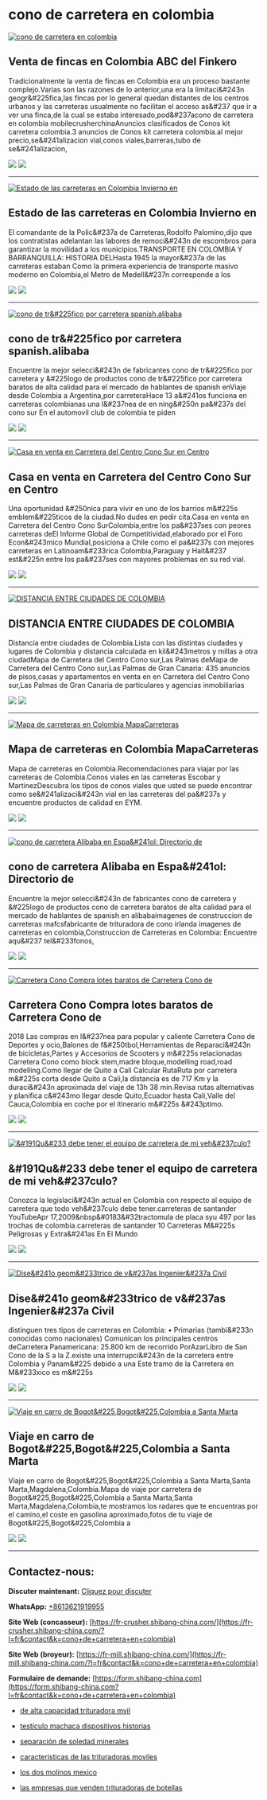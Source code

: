 # cono de carretera en colombia

<a href="https://swt.shibang-china.com/?l=fr&img&k=cono+de+carretera+en+colombia" target="_blank">![cono de carretera en colombia](http://static.shibang-china.com/all-800x300/270.jpg)</a>

## Venta de fincas en Colombia ABC del Finkero
Tradicionalmente la venta de fincas en Colombia era un proceso bastante complejo.Varias son las razones de lo anterior,una era la limitaci&#243n geogr&#225fica,las fincas por lo general quedan distantes de los centros urbanos y las carreteras usualmente no facilitan el acceso as&#237 que ir a ver una finca,de la cual se estaba interesado,pod&#237acono de carretera en colombia mobilecrusherchinaAnuncios clasificados de Conos kit carretera colombia.3 anuncios de Conos kit carretera colombia.al mejor precio,se&#241alizacion vial,conos viales,barreras,tubo de se&#241alizacion,


<a href="https://whatsapp.shibangsoft.com/WhatsApp.php" target="_blank" title="WhatsApp">![](http://static.shibang-china.com/icon/whatsapp.png)</a> <a href="https://swt.shibang-china.com/?l=fr&icon&k=cono+de+carretera+en+colombia" target="_blank">![](http://static.shibang-china.com/icon/chat-fr.png)</a>

---

<a href="https://swt.shibang-china.com/?l=fr&img&k=cono+de+carretera+en+colombia" target="_blank">![Estado de las carreteras en Colombia Invierno en](http://static.shibang-china.com/all-800x300/997.jpg)</a>

## Estado de las carreteras en Colombia Invierno en
El comandante de la Polic&#237a de Carreteras,Rodolfo Palomino,dijo que los contratistas adelantan las labores de remoci&#243n de escombros para garantizar la movilidad a los municipios.TRANSPORTE EN COLOMBIA Y BARRANQUILLA: HISTORIA DELHasta 1945 la mayor&#237a de las carreteras estaban Como la primera experiencia de transporte masivo moderno en Colombia,el Metro de Medell&#237n corresponde a los


<a href="https://whatsapp.shibangsoft.com/WhatsApp.php" target="_blank" title="WhatsApp">![](http://static.shibang-china.com/icon/whatsapp.png)</a> <a href="https://swt.shibang-china.com/?l=fr&icon&k=cono+de+carretera+en+colombia" target="_blank">![](http://static.shibang-china.com/icon/chat-fr.png)</a>

---

<a href="https://swt.shibang-china.com/?l=fr&img&k=cono+de+carretera+en+colombia" target="_blank">![cono de tr&#225fico por carretera spanish.alibaba](http://static.shibang-china.com/all-800x300/605.jpg)</a>

## cono de tr&#225fico por carretera spanish.alibaba
Encuentre la mejor selecci&#243n de fabricantes cono de tr&#225fico por carretera y &#225logo de productos cono de tr&#225fico por carretera baratos de alta calidad para el mercado de hablantes de spanish enViaje desde Colombia a Argentina,por carreteraHace 13 a&#241os funciona en carreteras colombianas una l&#237nea de en ning&#250n pa&#237s del cono sur En el automovil club de colombia te piden


<a href="https://whatsapp.shibangsoft.com/WhatsApp.php" target="_blank" title="WhatsApp">![](http://static.shibang-china.com/icon/whatsapp.png)</a> <a href="https://swt.shibang-china.com/?l=fr&icon&k=cono+de+carretera+en+colombia" target="_blank">![](http://static.shibang-china.com/icon/chat-fr.png)</a>

---

<a href="https://swt.shibang-china.com/?l=fr&img&k=cono+de+carretera+en+colombia" target="_blank">![Casa en venta en Carretera del Centro Cono Sur en Centro](http://static.shibang-china.com/all-800x300/302.jpg)</a>

## Casa en venta en Carretera del Centro Cono Sur en Centro
Una oportunidad &#250nica para vivir en uno de los barrios m&#225s emblem&#225ticos de la ciudad.No dudes en pedir cita.Casa en venta en Carretera del Centro Cono SurColombia,entre los pa&#237ses con peores carreteras deEl Informe Global de Competitividad,elaborado por el Foro Econ&#243mico Mundial,posiciona a Chile como el pa&#237s con mejores carreteras en Latinoam&#233rica Colombia,Paraguay y Hait&#237 est&#225n entre los pa&#237ses con mayores problemas en su red vial.


<a href="https://whatsapp.shibangsoft.com/WhatsApp.php" target="_blank" title="WhatsApp">![](http://static.shibang-china.com/icon/whatsapp.png)</a> <a href="https://swt.shibang-china.com/?l=fr&icon&k=cono+de+carretera+en+colombia" target="_blank">![](http://static.shibang-china.com/icon/chat-fr.png)</a>

---

<a href="https://swt.shibang-china.com/?l=fr&img&k=cono+de+carretera+en+colombia" target="_blank">![DISTANCIA ENTRE CIUDADES DE COLOMBIA](http://static.shibang-china.com/all-800x300/1133.jpg)</a>

## DISTANCIA ENTRE CIUDADES DE COLOMBIA
Distancia entre ciudades de Colombia.Lista con las distintas ciudades y lugares de Colombia y distancia calculada en kil&#243metros y millas a otra ciudadMapa de Carretera del Centro Cono sur,Las Palmas deMapa de Carretera del Centro Cono sur,Las Palmas de Gran Canaria: 435 anuncios de pisos,casas y apartamentos en venta en en Carretera del Centro Cono sur,Las Palmas de Gran Canaria de particulares y agencias inmobiliarias


<a href="https://whatsapp.shibangsoft.com/WhatsApp.php" target="_blank" title="WhatsApp">![](http://static.shibang-china.com/icon/whatsapp.png)</a> <a href="https://swt.shibang-china.com/?l=fr&icon&k=cono+de+carretera+en+colombia" target="_blank">![](http://static.shibang-china.com/icon/chat-fr.png)</a>

---

<a href="https://swt.shibang-china.com/?l=fr&img&k=cono+de+carretera+en+colombia" target="_blank">![Mapa de carreteras en Colombia MapaCarreteras](http://static.shibang-china.com/all-800x300/1327.jpg)</a>

## Mapa de carreteras en Colombia MapaCarreteras
Mapa de carreteras en Colombia.Recomendaciones para viajar por las carreteras de Colombia.Conos viales en las carreteras Escobar y MartinezDescubra los tipos de conos viales que usted se puede encontrar como se&#241alizaci&#243n vial en las carreteras del pa&#237s y encuentre productos de calidad en EYM.


<a href="https://whatsapp.shibangsoft.com/WhatsApp.php" target="_blank" title="WhatsApp">![](http://static.shibang-china.com/icon/whatsapp.png)</a> <a href="https://swt.shibang-china.com/?l=fr&icon&k=cono+de+carretera+en+colombia" target="_blank">![](http://static.shibang-china.com/icon/chat-fr.png)</a>

---

<a href="https://swt.shibang-china.com/?l=fr&img&k=cono+de+carretera+en+colombia" target="_blank">![cono de carretera Alibaba en Espa&#241ol: Directorio de](http://static.shibang-china.com/all-800x300/173.jpg)</a>

## cono de carretera Alibaba en Espa&#241ol: Directorio de
Encuentre la mejor selecci&#243n de fabricantes cono de carretera y &#225logo de productos cono de carretera baratos de alta calidad para el mercado de hablantes de spanish en alibabaimagenes de construccion de carreteras mafcsfabricante de trituradora de cono irlanda imagenes de carreteras en colombia,Construccion de Carreteras en Colombia: Encuentre aqu&#237 tel&#233fonos,


<a href="https://whatsapp.shibangsoft.com/WhatsApp.php" target="_blank" title="WhatsApp">![](http://static.shibang-china.com/icon/whatsapp.png)</a> <a href="https://swt.shibang-china.com/?l=fr&icon&k=cono+de+carretera+en+colombia" target="_blank">![](http://static.shibang-china.com/icon/chat-fr.png)</a>

---

<a href="https://swt.shibang-china.com/?l=fr&img&k=cono+de+carretera+en+colombia" target="_blank">![Carretera Cono Compra lotes baratos de Carretera Cono de](http://static.shibang-china.com/all-800x300/922.jpg)</a>

## Carretera Cono Compra lotes baratos de Carretera Cono de
2018 Las compras en l&#237nea para popular y caliente Carretera Cono de Deportes y ocio,Balones de f&#250tbol,Herramientas de Reparaci&#243n de bicicletas,Partes y Accesorios de Scooters y m&#225s relacionadas Carretera Cono como block stem,madre bloque,modelling road,road modelling.Como llegar de Quito a Cali Calcular RutaRuta por carretera m&#225s corta desde Quito a Cali,la distancia es de 717 Km y la duraci&#243n aproximada del viaje de 13h 38 min.Revisa rutas alternativas y planifica c&#243mo llegar desde Quito,Ecuador hasta Cali,Valle del Cauca,Colombia en coche por el itinerario m&#225s &#243ptimo.


<a href="https://whatsapp.shibangsoft.com/WhatsApp.php" target="_blank" title="WhatsApp">![](http://static.shibang-china.com/icon/whatsapp.png)</a> <a href="https://swt.shibang-china.com/?l=fr&icon&k=cono+de+carretera+en+colombia" target="_blank">![](http://static.shibang-china.com/icon/chat-fr.png)</a>

---

<a href="https://swt.shibang-china.com/?l=fr&img&k=cono+de+carretera+en+colombia" target="_blank">![&#191Qu&#233 debe tener el equipo de carretera de mi veh&#237culo?](http://static.shibang-china.com/all-800x300/282.jpg)</a>

## &#191Qu&#233 debe tener el equipo de carretera de mi veh&#237culo?
Conozca la legislaci&#243n actual en Colombia con respecto al equipo de carretera que todo veh&#237culo debe tener.carreteras de santander YouTubeApr 17,2009&nbsp&#0183&#32tractomula de placa syu 497 por las trochas de colombia.carreteras de santander 10 Carreteras M&#225s Peligrosas y Extra&#241as En El Mundo


<a href="https://whatsapp.shibangsoft.com/WhatsApp.php" target="_blank" title="WhatsApp">![](http://static.shibang-china.com/icon/whatsapp.png)</a> <a href="https://swt.shibang-china.com/?l=fr&icon&k=cono+de+carretera+en+colombia" target="_blank">![](http://static.shibang-china.com/icon/chat-fr.png)</a>

---

<a href="https://swt.shibang-china.com/?l=fr&img&k=cono+de+carretera+en+colombia" target="_blank">![Dise&#241o geom&#233trico de v&#237as Ingenier&#237a Civil](http://static.shibang-china.com/all-800x300/1358.jpg)</a>

## Dise&#241o geom&#233trico de v&#237as Ingenier&#237a Civil
distinguen tres tipos de carreteras en Colombia: • Primarias (tambi&#233n conocidas como nacionales) Comunican los principales centros deCarretera Panamericana: 25.800 km de recorrido PorAzarLibro de San Cono de la S a la Z.existe una interrupci&#243n de la carretera entre Colombia y Panam&#225 debido a una Este tramo de la Carretera en M&#233xico es m&#225s


<a href="https://whatsapp.shibangsoft.com/WhatsApp.php" target="_blank" title="WhatsApp">![](http://static.shibang-china.com/icon/whatsapp.png)</a> <a href="https://swt.shibang-china.com/?l=fr&icon&k=cono+de+carretera+en+colombia" target="_blank">![](http://static.shibang-china.com/icon/chat-fr.png)</a>

---

<a href="https://swt.shibang-china.com/?l=fr&img&k=cono+de+carretera+en+colombia" target="_blank">![Viaje en carro de Bogot&#225,Bogot&#225,Colombia a Santa Marta](http://static.shibang-china.com/all-800x300/739.jpg)</a>

## Viaje en carro de Bogot&#225,Bogot&#225,Colombia a Santa Marta
Viaje en carro de Bogot&#225,Bogot&#225,Colombia a Santa Marta,Santa Marta,Magdalena,Colombia.Mapa de viaje por carretera de Bogot&#225,Bogot&#225,Colombia a Santa Marta,Santa Marta,Magdalena,Colombia,te mostramos los radares que te encuentras por el camino,el coste en gasolina aproximado,fotos de tu viaje de Bogot&#225,Bogot&#225,Colombia a

<a href="https://whatsapp.shibangsoft.com/WhatsApp.php" target="_blank" title="WhatsApp">![](http://static.shibang-china.com/icon/whatsapp.png)</a> <a href="https://swt.shibang-china.com/?l=fr&icon&k=cono+de+carretera+en+colombia" target="_blank">![](http://static.shibang-china.com/icon/chat-fr.png)</a>

---
## Contactez-nous:

**Discuter maintenant:** [Cliquez pour discuter](https://swt.shibang-china.com?l=fr&contact&k=cono+de+carretera+en+colombia)

**WhatsApp:**  [+8613621919955](https://whatsapp.shibangsoft.com/WhatsApp.php)

**Site Web (concasseur):** [https://fr-crusher.shibang-china.com/](https://fr-crusher.shibang-china.com/?l=fr&contact&k=cono+de+carretera+en+colombia)

**Site Web (broyeur):** [https://fr-mill.shibang-china.com/](https://fr-mill.shibang-china.com/?l=fr&contact&k=cono+de+carretera+en+colombia)

**Formulaire de demande:** [https://form.shibang-china.com](https://form.shibang-china.com?l=fr&contact&k=cono+de+carretera+en+colombia)

* [de alta capacidad trituradora mvil](../62/de%20alta%20capacidad%20trituradora%20mvil.md)

* [testículo machaca dispositivos historias](../63/test%C3%ADculo%20machaca%20dispositivos%20historias.md)

* [separación de soledad minerales](../64/separaci%C3%B3n%20de%20soledad%20minerales.md)

* [caracteristicas de las trituradoras moviles](../62/caracteristicas%20de%20las%20trituradoras%20moviles.md)

* [los dos molinos mexico](../65/los%20dos%20molinos%20mexico.md)

* [las empresas que venden trituradoras de botellas](../63/las%20empresas%20que%20venden%20trituradoras%20de%20botellas.md)
